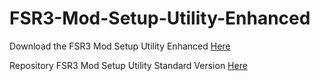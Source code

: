 # FSR3-Mod-Setup-Utility-Enhanced
Download the  FSR3 Mod Setup Utility Enhanced [Here](https://sharemods.com/bzakj9silsjm/FSR3_v0.22_Beta.rar.html)

Repository FSR3 Mod Setup Utility Standard Version [Here](https://github.com/P4TOLINO06/FSR3.0-Mod-Setup-Utility)
 